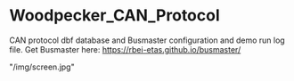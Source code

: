 # Woodpecker_CAN_Protocol

CAN protocol dbf database and Busmaster configuration and demo run log file.
Get Busmaster here: https://rbei-etas.github.io/busmaster/ 

"/img/screen.jpg"